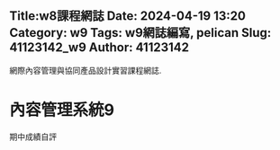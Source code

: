 Title:w8課程網誌
Date: 2024-04-19 13:20
Category: w9
Tags: w9網誌編寫, pelican
Slug: 41123142_w9
Author: 41123142
---

網際內容管理與協同產品設計實習課程網誌.

<!-- PELICAN_END_SUMMARY -->

# 內容管理系統9
期中成績自評 
